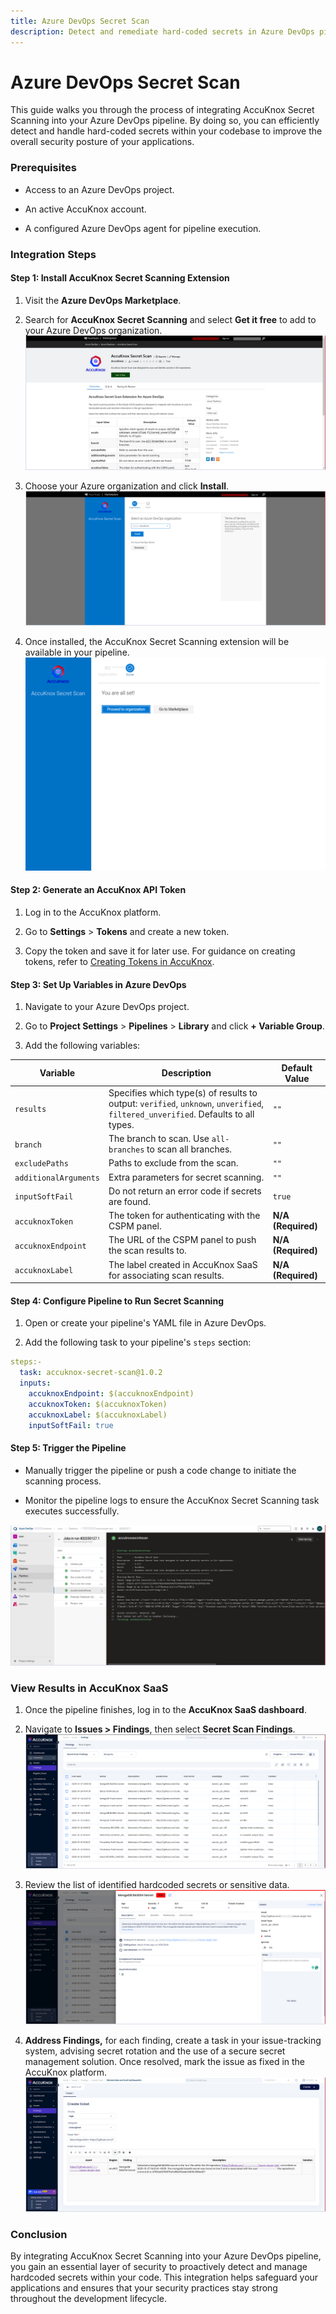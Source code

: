 ```yaml
---
title: Azure DevOps Secret Scan
description: Detect and remediate hard-coded secrets in Azure DevOps pipelines using AccuKnox Secret Scanning to improve code security and prevent exposure.
---
```


# Azure DevOps Secret Scan

This guide walks you through the process of integrating AccuKnox Secret Scanning into your Azure DevOps pipeline. By doing so, you can efficiently detect and handle hard-coded secrets within your codebase to improve the overall security posture of your applications.

### Prerequisites

- Access to an Azure DevOps project.

- An active AccuKnox account.

- A configured Azure DevOps agent for pipeline execution.

### Integration Steps

#### Step 1: Install AccuKnox Secret Scanning Extension

1.  Visit the **Azure DevOps Marketplace**.

2.  Search for **AccuKnox Secret Scanning** and select **Get it free** to add to your Azure DevOps organization.
    ![image-20250127-041332.png](./images/azure-secret-scan/1.png)

3.  Choose your Azure organization and click **Install**.
    ![image-20250127-041438.png](./images/azure-secret-scan/2.png)

4.  Once installed, the AccuKnox Secret Scanning extension will be available in your pipeline.
    ![image-20250127-041533.png](./images/azure-secret-scan/3.png)

#### Step 2: Generate an AccuKnox API Token

1.  Log in to the AccuKnox platform.

2.  Go to **Settings** > **Tokens** and create a new token.

3.  Copy the token and save it for later use. For guidance on creating tokens, refer to [Creating Tokens in AccuKnox](https://help.accuknox.com/how-to/how-to-create-tokens/ "https://help.accuknox.com/how-to/how-to-create-tokens/").

#### Step 3: Set Up Variables in Azure DevOps

1.  Navigate to your Azure DevOps project.

2.  Go to **Project Settings** > **Pipelines** > **Library** and click **+ Variable Group**.

3.  Add the following variables:

| **Variable**          | **Description**                                                                                                                  | **Default Value**  |
| --------------------- | -------------------------------------------------------------------------------------------------------------------------------- | ------------------ |
| `results`             | Specifies which type(s) of results to output: `verified`, `unknown`, `unverified`, `filtered_unverified`. Defaults to all types. | `""`               |
| `branch`              | The branch to scan. Use `all-branches` to scan all branches.                                                                     | `""`               |
| `excludePaths`        | Paths to exclude from the scan.                                                                                                  | `""`               |
| `additionalArguments` | Extra parameters for secret scanning.                                                                                            | `""`               |
| `inputSoftFail`       | Do not return an error code if secrets are found.                                                                                | `true`             |
| `accuknoxToken`       | The token for authenticating with the CSPM panel.                                                                                | **N/A (Required)** |
| `accuknoxEndpoint`    | The URL of the CSPM panel to push the scan results to.                                                                           | **N/A (Required)** |
| `accuknoxLabel`       | The label created in AccuKnox SaaS for associating scan results.                                                                 | **N/A (Required)** |


#### Step 4: Configure Pipeline to Run Secret Scanning

1.  Open or create your pipeline's YAML file in Azure DevOps.

2.  Add the following task to your pipeline's `steps` section:

```yaml
steps:-
  task: accuknox-secret-scan@1.0.2
  inputs:
    accuknoxEndpoint: $(accuknoxEndpoint)
    accuknoxToken: $(accuknoxToken)
    accuknoxLabel: $(accuknoxLabel)
    inputSoftFail: true
```

#### Step 5: Trigger the Pipeline

- Manually trigger the pipeline or push a code change to initiate the scanning process.

- Monitor the pipeline logs to ensure the AccuKnox Secret Scanning task executes successfully.

![image-20250127-042426.png](./images/azure-secret-scan/4.png)

### View Results in AccuKnox SaaS

1.  Once the pipeline finishes, log in to the **AccuKnox SaaS dashboard**.

2.  Navigate to **Issues > Findings**, then select **Secret Scan Findings**.
    ![image-20250127-042601.png](./images/azure-secret-scan/5.png)

3.  Review the list of identified hardcoded secrets or sensitive data.
    ![image-20250127-042731.png](./images/azure-secret-scan/6.png)

4.  **Address Findings,** for each finding, create a task in your issue-tracking system, advising secret rotation and the use of a secure secret management solution. Once resolved, mark the issue as fixed in the AccuKnox platform.
    ![image-20250127-043014.png](./images/azure-secret-scan/7.png)

### Conclusion

By integrating AccuKnox Secret Scanning into your Azure DevOps pipeline, you gain an essential layer of security to proactively detect and manage hardcoded secrets within your code. This integration helps safeguard your applications and ensures that your security practices stay strong throughout the development lifecycle.
